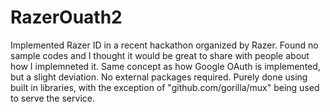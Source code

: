 # RazerOuath2

Implemented Razer ID in a recent hackathon organized by Razer. Found no sample codes and I thought it would be great to share with people about how I implemneted it. Same concept as how Google OAuth is implemented, but a slight deviation. No external packages required. Purely done using built in libraries, with the exception of "github.com/gorilla/mux" being used to serve the service.
